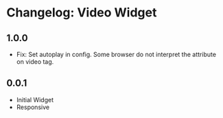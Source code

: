 # Changelog: Video Widget

## 1.0.0

* Fix: Set autoplay in config. Some browser do not interpret the attribute on video tag.

## 0.0.1

* Initial Widget
* Responsive
